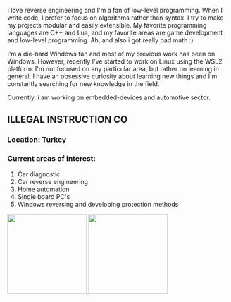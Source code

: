 
I love reverse engineering and I'm a fan of low-level programming. 
When I write code, I prefer to focus on algorithms rather than syntax. 
I try to make my projects modular and easily extensible. 
My favorite programming languages are C++ and Lua, and my 
favorite areas are game development and low-level programming. Ah, and also i got really bad math :)

I'm a die-hard Windows fan and most of my previous work 
has been on Windows. However, recently I've started to work on Linux 
using the WSL2 platform. I'm not focused on any particular area, 
but rather on learning in general. I have an obsessive curiosity 
about learning new things and I'm constantly 
searching for new knowledge in the field.

Currently, i am working on embedded-devices and automotive sector.

## ILLEGAL INSTRUCTION CO

### Location: Turkey
### Current areas of interest:
1. Car diagnostic
2. Car reverse engineering
3. Home automation
4. Single board PC's
5. Windows reversing and developing protection methods

<div>
  <a href="https://github.com/illegal-instruction-co">
  <img height="180em" src="https://github-readme-stats.vercel.app/api?username=illegal-instruction-co&show_icons=true&theme=dracula&include_all_commits=true&count_private=true"/>
  <img height="180em" src="https://github-readme-stats.vercel.app/api/top-langs/?username=illegal-instruction-co&layout=compact&langs_count=7&theme=dracula"/>
</div>

